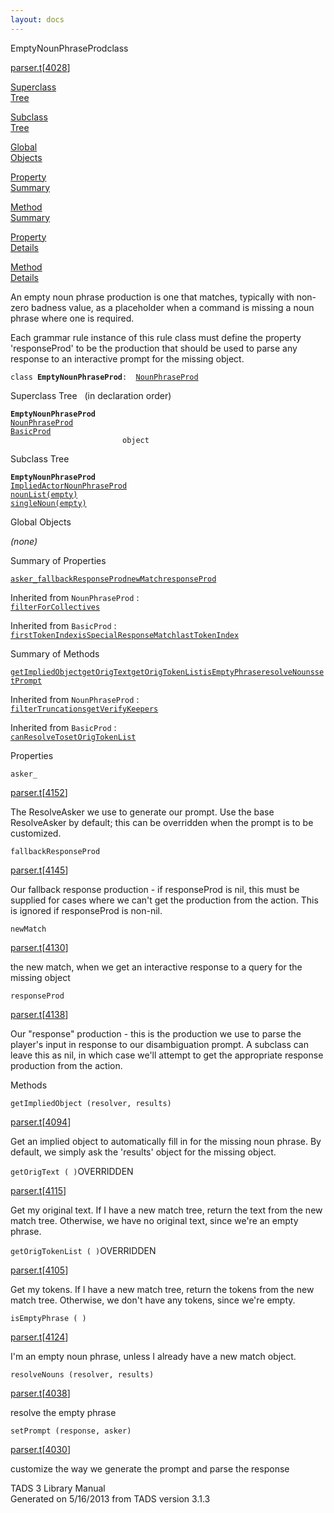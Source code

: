 ```yaml
---
layout: docs
---
```

<span class="title">EmptyNounPhraseProd</span><span class="type">class</span>

[parser.t](../file/parser.t.html)\[[4028](../source/parser.t.html#4028)\]

[Superclass  
Tree](#_SuperClassTree_)

[Subclass  
Tree](#_SubClassTree_)

[Global  
Objects](#_ObjectSummary_)

[Property  
Summary](#_PropSummary_)

[Method  
Summary](#_MethodSummary_)

[Property  
Details](#_Properties_)

[Method  
Details](#_Methods_)

<div class="fdesc">

An empty noun phrase production is one that matches, typically with
non-zero badness value, as a placeholder when a command is missing a
noun phrase where one is required.

Each grammar rule instance of this rule class must define the property
'responseProd' to be the production that should be used to parse any
response to an interactive prompt for the missing object.

`class `**`EmptyNounPhraseProd`**` :   `[`NounPhraseProd`](../object/NounPhraseProd.html)

</div>

<span id="_SuperClassTree_"></span>

<div class="mjhd">

<span class="hdln">Superclass Tree</span>   (in declaration order)

</div>

**`EmptyNounPhraseProd`**  
[`NounPhraseProd`](../object/NounPhraseProd.html)  
[`BasicProd`](../object/BasicProd.html)  
`                         object`  
<span id="_SubClassTree_"></span>

<div class="mjhd">

<span class="hdln">Subclass Tree</span>  

</div>

**`EmptyNounPhraseProd`**  
[`ImpliedActorNounPhraseProd`](../object/ImpliedActorNounPhraseProd.html)  
[`nounList(empty)`](../object/nounList(empty).html)  
[`singleNoun(empty)`](../object/singleNoun(empty).html)  
<span id="_ObjectSummary_"></span>

<div class="mjhd">

<span class="hdln">Global Objects</span>  

</div>

*(none)* <span id="_PropSummary_"></span>

<div class="mjhd">

<span class="hdln">Summary of Properties</span>  

</div>

[`asker_`](#asker_)[`fallbackResponseProd`](#fallbackResponseProd)[`newMatch`](#newMatch)[`responseProd`](#responseProd)

Inherited from `NounPhraseProd` :  
[`filterForCollectives`](../object/NounPhraseProd.html#filterForCollectives)

Inherited from `BasicProd` :  
[`firstTokenIndex`](../object/BasicProd.html#firstTokenIndex)[`isSpecialResponseMatch`](../object/BasicProd.html#isSpecialResponseMatch)[`lastTokenIndex`](../object/BasicProd.html#lastTokenIndex)

<span id="_MethodSummary_"></span>

<div class="mjhd">

<span class="hdln">Summary of Methods</span>  

</div>

[`getImpliedObject`](#getImpliedObject)[`getOrigText`](#getOrigText)[`getOrigTokenList`](#getOrigTokenList)[`isEmptyPhrase`](#isEmptyPhrase)[`resolveNouns`](#resolveNouns)[`setPrompt`](#setPrompt)

Inherited from `NounPhraseProd` :  
[`filterTruncations`](../object/NounPhraseProd.html#filterTruncations)[`getVerifyKeepers`](../object/NounPhraseProd.html#getVerifyKeepers)

Inherited from `BasicProd` :  
[`canResolveTo`](../object/BasicProd.html#canResolveTo)[`setOrigTokenList`](../object/BasicProd.html#setOrigTokenList)

<span id="_Properties_"></span>

<div class="mjhd">

<span class="hdln">Properties</span>  

</div>

<span id="asker_"></span>

`asker_`

[parser.t](../file/parser.t.html)\[[4152](../source/parser.t.html#4152)\]

<div class="desc">

The ResolveAsker we use to generate our prompt. Use the base
ResolveAsker by default; this can be overridden when the prompt is to be
customized.

</div>

<span id="fallbackResponseProd"></span>

`fallbackResponseProd`

[parser.t](../file/parser.t.html)\[[4145](../source/parser.t.html#4145)\]

<div class="desc">

Our fallback response production - if responseProd is nil, this must be
supplied for cases where we can't get the production from the action.
This is ignored if responseProd is non-nil.

</div>

<span id="newMatch"></span>

`newMatch`

[parser.t](../file/parser.t.html)\[[4130](../source/parser.t.html#4130)\]

<div class="desc">

the new match, when we get an interactive response to a query for the
missing object

</div>

<span id="responseProd"></span>

`responseProd`

[parser.t](../file/parser.t.html)\[[4138](../source/parser.t.html#4138)\]

<div class="desc">

Our "response" production - this is the production we use to parse the
player's input in response to our disambiguation prompt. A subclass can
leave this as nil, in which case we'll attempt to get the appropriate
response production from the action.

</div>

<span id="_Methods_"></span>

<div class="mjhd">

<span class="hdln">Methods</span>  

</div>

<span id="getImpliedObject"></span>

`getImpliedObject (resolver, results)`

[parser.t](../file/parser.t.html)\[[4094](../source/parser.t.html#4094)\]

<div class="desc">

Get an implied object to automatically fill in for the missing noun
phrase. By default, we simply ask the 'results' object for the missing
object.

</div>

<span id="getOrigText"></span>

`getOrigText ( )`<span class="rem">OVERRIDDEN</span>

[parser.t](../file/parser.t.html)\[[4115](../source/parser.t.html#4115)\]

<div class="desc">

Get my original text. If I have a new match tree, return the text from
the new match tree. Otherwise, we have no original text, since we're an
empty phrase.

</div>

<span id="getOrigTokenList"></span>

`getOrigTokenList ( )`<span class="rem">OVERRIDDEN</span>

[parser.t](../file/parser.t.html)\[[4105](../source/parser.t.html#4105)\]

<div class="desc">

Get my tokens. If I have a new match tree, return the tokens from the
new match tree. Otherwise, we don't have any tokens, since we're empty.

</div>

<span id="isEmptyPhrase"></span>

`isEmptyPhrase ( )`

[parser.t](../file/parser.t.html)\[[4124](../source/parser.t.html#4124)\]

<div class="desc">

I'm an empty noun phrase, unless I already have a new match object.

</div>

<span id="resolveNouns"></span>

`resolveNouns (resolver, results)`

[parser.t](../file/parser.t.html)\[[4038](../source/parser.t.html#4038)\]

<div class="desc">

resolve the empty phrase

</div>

<span id="setPrompt"></span>

`setPrompt (response, asker)`

[parser.t](../file/parser.t.html)\[[4030](../source/parser.t.html#4030)\]

<div class="desc">

customize the way we generate the prompt and parse the response

</div>

<div class="ftr">

TADS 3 Library Manual  
Generated on 5/16/2013 from TADS version 3.1.3

</div>

